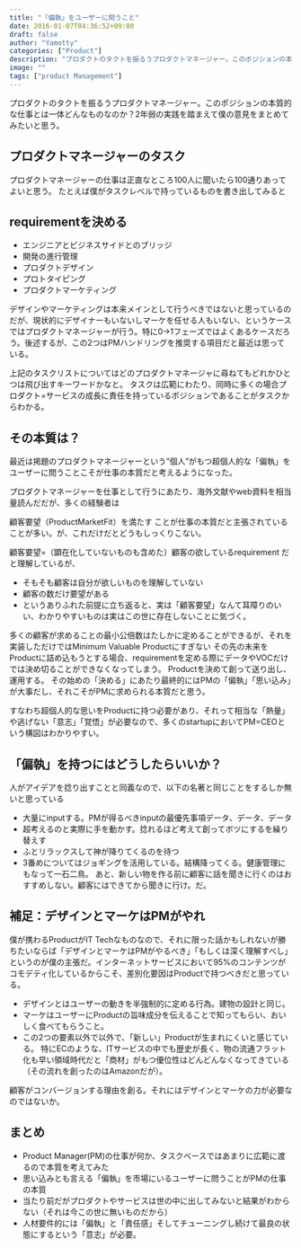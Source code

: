 ```yaml
---
title: "「偏執」をユーザーに問うこと"
date: 2016-01-07T04:36:52+09:00
draft: false
author: "Yamotty"
categories: ["Product"]
description: "プロダクトのタクトを振るうプロダクトマネージャー。このポジションの本質的な仕事とは一体どんなものなのか？2年弱の実践を踏まえて僕の意見をまとめてみたいと思う。"
image: ""
tags: ["product Management"]
---
```


プロダクトのタクトを振るうプロダクトマネージャー。このポジションの本質的な仕事とは一体どんなものなのか？2年弱の実践を踏まえて僕の意見をまとめてみたいと思う。

## プロダクトマネージャーのタスク
プロダクトマネージャーの仕事は正直なところ100人に聞いたら100通りあってよいと思う。 たとえば僕がタスクレベルで持っているものを書き出してみると

## requirementを決める
- エンジニアとビジネスサイドとのブリッジ
- 開発の進行管理
- プロダクトデザイン
- プロトタイピング
- プロダクトマーケティング

デザインやマーケティングは本来メインとして行うべきではないと思っているのだが、現状的にデザイナーもいないしマーケを任せる人もいない、というケースではプロダクトマネージャーが行う。特に0→1フェーズではよくあるケースだろう。後述するが、この2つはPMハンドリングを推奨する項目だと最近は思っている。

上記のタスクリストについてはどのプロダクトマネージャに尋ねてもどれかひとつは飛び出すキーワードかなと。 タスクは広範にわたり、同時に多くの場合プロダクト=サービスの成長に責任を持っているポジションであることがタスクからわかる。

## その本質は？
最近は掲題のプロダクトマネージャーという”個人”がもつ超個人的な「偏執」をユーザーに問うことこそが仕事の本質だと考えるようになった。

プロダクトマネージャーを仕事として行うにあたり、海外文献やweb資料を相当量読んだだが、多くの経験者は

顧客要望（ProductMarketFit）を満たす
ことが仕事の本質だと主張されていることが多い。が、これだけだとどうもしっくりこない。

顧客要望=（顕在化していないものも含めた）顧客の欲しているrequirement
だと理解しているが、

- そもそも顧客は自分が欲しいものを理解していない
- 顧客の数だけ要望がある
- というありふれた前提に立ち返ると、実は「顧客要望」なんて耳障りのいい、わかりやすいものは実はこの世に存在しないことに気づく。

多くの顧客が求めることの最小公倍数はたしかに定めることができるが、それを実装しただけではMinimum Valuable Productにすぎない
その先の未来をProductに詰め込もうとする場合、requirementを定める際にデータやVOCだけでは決め切ることができなくなってしまう。
Productを決めて創って送り出し、運用する。 その始めの「決める」にあたり最終的にはPMの「偏執」「思い込み」が大事だし、それこそがPMに求められる本質だと思う。

すなわち超個人的な思いをProductに持つ必要があり、それって相当な「熱量」や逃げない「意志」「覚悟」が必要なので、多くのstartupにおいてPM=CEOという構図はわかりやすい。

## 「偏執」を持つにはどうしたらいいか？
人がアイデアを捻り出すことと同義なので、以下の名著と同じことをするしか無いと思っている

- 大量にinputする。PMが得るべきinputの最優先事項データ、データ、データ
- 超考えるのと実際に手を動かす。捻れるほど考えて創ってボツにするを繰り替えす
- ふとリラックスして神が降りてくるのを待つ
- 3番めについてはジョギングを活用している。結構降ってくる。健康管理にもなって一石二鳥。 あと、新しい物を作る前に顧客に話を聞きに行くのはおすすめしない。顧客にはできてから聞きに行け。だ。

## 補足：デザインとマーケはPMがやれ
僕が携わるProductがIT Techなものなので、それに限った話かもしれないが勝ちたいならば「デザインとマーケはPMがやるべき」「もしくは深く理解すべし」というのが僕の主張だ。インターネットサービスにおいて95%のコンテンツがコモデティ化しているからこそ、差別化要因はProductで持つべきだと思っている。

- デザインとはユーザーの動きを半強制的に定める行為。建物の設計と同じ。
- マーケはユーザーにProductの旨味成分を伝えることで知ってもらい、おいしく食べてもらうこと。
- この2つの要素以外で以外で、「新しい」Productが生まれにくいと感じている。 特にECのような、ITサービスの中でも歴史が長く、物の流通フラット化も早い領域時代だと「商材」がもつ優位性はどんどんなくなってきている （その流れを創ったのはAmazonだが）。

顧客がコンバージョンする理由を創る。それにはデザインとマーケの力が必要なのではないか。

## まとめ
- Product Manager(PM)の仕事が何か、タスクベースではあまりに広範に渡るので本質を考えてみた
- 思い込みとも言える「偏執」を市場にいるユーザーに問うことがPMの仕事の本質
- 当たり前だがプロダクトやサービスは世の中に出してみないと結果がわからない（それは今この世に無いものだから）
- 人材要件的には「偏執」と「責任感」そしてチューニングし続けて最良の状態にするという「意志」が必要。
